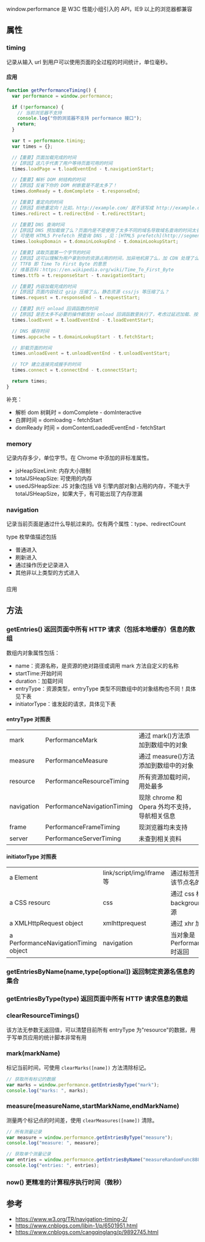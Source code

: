 window.performance 是 W3C 性能小组引入的 API，IE9 以上的浏览器都兼容

## 属性

### timing

记录从输入 url 到用户可以使用页面的全过程的时间统计，单位毫秒。

#### 应用

```javascript
function getPerformanceTiming() {
  var performance = window.performance;

  if (!performance) {
    // 当前浏览器不支持
    console.log("你的浏览器不支持 performance 接口");
    return;
  }

  var t = performance.timing;
  var times = {};

  //【重要】页面加载完成的时间
  //【原因】这几乎代表了用户等待页面可用的时间
  times.loadPage = t.loadEventEnd - t.navigationStart;

  //【重要】解析 DOM 树结构的时间
  //【原因】反省下你的 DOM 树嵌套是不是太多了！
  times.domReady = t.domComplete - t.responseEnd;

  //【重要】重定向的时间
  //【原因】拒绝重定向！比如，http://example.com/ 就不该写成 http://example.com
  times.redirect = t.redirectEnd - t.redirectStart;

  //【重要】DNS 查询时间
  //【原因】DNS 预加载做了么？页面内是不是使用了太多不同的域名导致域名查询的时间太长？
  // 可使用 HTML5 Prefetch 预查询 DNS ，见：[HTML5 prefetch](http://segmentfault.com/a/1190000000633364)
  times.lookupDomain = t.domainLookupEnd - t.domainLookupStart;

  //【重要】读取页面第一个字节的时间
  //【原因】这可以理解为用户拿到你的资源占用的时间，加异地机房了么，加 CDN 处理了么？加带宽了么？加 CPU 运算速度了么？
  // TTFB 即 Time To First Byte 的意思
  // 维基百科：https://en.wikipedia.org/wiki/Time_To_First_Byte
  times.ttfb = t.responseStart - t.navigationStart;

  //【重要】内容加载完成的时间
  //【原因】页面内容经过 gzip 压缩了么，静态资源 css/js 等压缩了么？
  times.request = t.responseEnd - t.requestStart;

  //【重要】执行 onload 回调函数的时间
  //【原因】是否太多不必要的操作都放到 onload 回调函数里执行了，考虑过延迟加载、按需加载的策略么？
  times.loadEvent = t.loadEventEnd - t.loadEventStart;

  // DNS 缓存时间
  times.appcache = t.domainLookupStart - t.fetchStart;

  // 卸载页面的时间
  times.unloadEvent = t.unloadEventEnd - t.unloadEventStart;

  // TCP 建立连接完成握手的时间
  times.connect = t.connectEnd - t.connectStart;

  return times;
}
```

补充：

- 解析 dom 树耗时 = domComplete - domInteractive
- 白屏时间 = domloadng - fetchStart
- domReady 时间 = domContentLoadedEventEnd - fetchStart

### memory

记录内存多少，单位字节。在 Chrome 中添加的非标准属性。

- jsHeapSizeLimit: 内存大小限制
- totalJSHeapSize: 可使用的内存
- usedJSHeapSize: JS 对象(包括 V8 引擎内部对象)占用的内存，不能大于 totalJSHeapSize，如果大于，有可能出现了内存泄漏

### navigation

记录当前页面是通过什么导航过来的。仅有两个属性：type、redirectCount

type 枚举值描述包括

- 普通进入
- 刷新进入
- 通过操作历史记录进入
- 其他非以上类型的方式进入

###

应用

## 方法

### getEntries() 返回页面中所有 HTTP 请求（包括本地缓存）信息的数组

数组内对象属性包括：

- name：资源名称，是资源的绝对路径或调用 mark 方法自定义的名称
- startTime:开始时间
- duration：加载时间
- entryType：资源类型，entryType 类型不同数组中的对象结构也不同！具体见下表
- initiatorType：谁发起的请求，具体见下表

#### entryType 对照表

|            |                             |                                               |
| ---------- | --------------------------- | --------------------------------------------- |
| mark       | PerformanceMark             | 通过 mark()方法添加到数组中的对象             |
| measure    | PerformanceMeasure          | 通过 measure()方法添加到数组中的对象          |
| resource   | PerformanceResourceTiming   | 所有资源加载时间，用处最多                    |
| navigation | PerformanceNavigationTiming | 现除 chrome 和 Opera 外均不支持，导航相关信息 |
| frame      | PerformanceFrameTiming      | 现浏览器均未支持                              |
| server     | PerformanceServerTiming     | 未查到相关资料                                |

#### initiatorType 对照表

|                                      |                           |                                                              |
| ------------------------------------ | ------------------------- | ------------------------------------------------------------ |
| a Element                            | link/script/img/iframe 等 | 通过标签形式加载的资源，值是该节点名的小写形式               |
| a CSS resourc                        | css                       | 通过 css 样式加载的资源，比如 background 的 url 方式加载资源 |
| a XMLHttpRequest object              | xmlhttprequest            | 通过 xhr 加载的资源                                          |
| a PerformanceNavigationTiming object | navigation                | 当对象是 PerformanceNavigationTiming 时返回                  |

### getEntriesByName(name,type[optional]) 返回制定资源名信息的集合

### getEntriesByType(type) 返回页面中所有 HTTP 请求信息的数组

### clearResourceTimings()

该方法无参数无返回值，可以清楚目前所有 entryType 为"resource"的数据，用于写单页应用的统计脚本非常有用

### mark(markName)

标记当前时间，可使用 `clearMarks([name])` 方法清除标记。

```javascript
// 获取所有标记的数据
var marks = window.performance.getEntriesByType("mark");
console.log("marks: ", marks);
```

### measure(measureName,startMarkName,endMarkName)

测量两个标记点的时间差，使用 `clearMeasures([name])` 清除。

```javascript
// 所有测量记录
var measure = window.performance.getEntriesByType("measure");
console.log("measure: ", measure);

// 获取单个测量记录
var entries = window.performance.getEntriesByName("measureRandomFunc888");
console.log("entries: ", entries);
```

### now() 更精准的计算程序执行时间（微秒）

## 参考

- https://www.w3.org/TR/navigation-timing-2/
- https://www.cnblogs.com/libin-1/p/6501951.html
- https://www.cnblogs.com/cangqinglang/p/9892745.html
